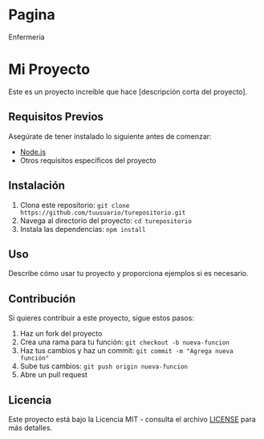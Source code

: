 # Pagina
Enfermeria
# Mi Proyecto

Este es un proyecto increíble que hace [descripción corta del proyecto].

## Requisitos Previos

Asegúrate de tener instalado lo siguiente antes de comenzar:

- [Node.js](https://nodejs.org/)
- Otros requisitos específicos del proyecto

## Instalación

1. Clona este repositorio: `git clone https://github.com/tuusuario/turepositorio.git`
2. Navega al directorio del proyecto: `cd turepositorio`
3. Instala las dependencias: `npm install`

## Uso

Describe cómo usar tu proyecto y proporciona ejemplos si es necesario.

## Contribución

Si quieres contribuir a este proyecto, sigue estos pasos:

1. Haz un fork del proyecto
2. Crea una rama para tu función: `git checkout -b nueva-funcion`
3. Haz tus cambios y haz un commit: `git commit -m "Agrega nueva función"`
4. Sube tus cambios: `git push origin nueva-funcion`
5. Abre un pull request

## Licencia

Este proyecto está bajo la Licencia MIT - consulta el archivo [LICENSE](LICENSE) para más detalles.
